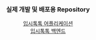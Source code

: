 <div align="center">

### 실제 개발 및 배포용 Repository

<a href="https://github.com/yeohj07-sub/app" target="_blank">입시톡톡 어플리케이션</a></br>
<a href="https://github.com/yeohj07-sub/app-practice" target="_blank">입시톡톡 백엔드</a></br>

</br>
</br>

</div>
